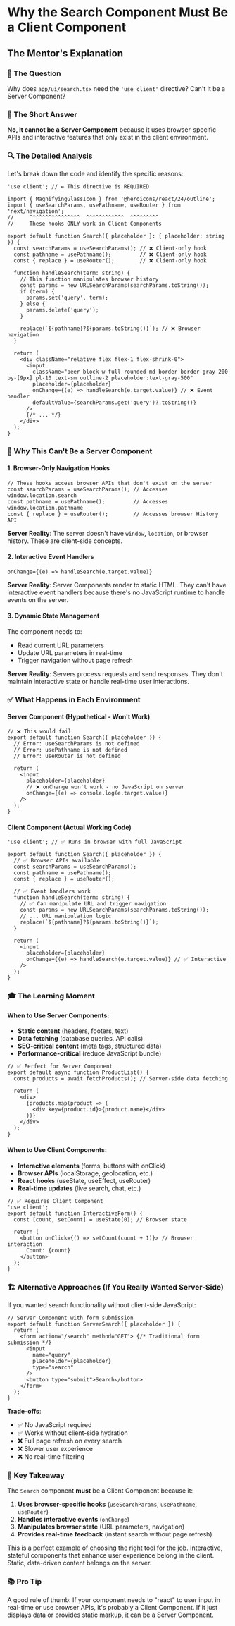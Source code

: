 # Why the Search Component Must Be a Client Component

## The Mentor's Explanation

### 🤔 The Question
Why does `app/ui/search.tsx` need the `'use client'` directive? Can't it be a Server Component?

### 🎯 The Short Answer
**No, it cannot be a Server Component** because it uses browser-specific APIs and interactive features that only exist in the client environment.

### 🔍 The Detailed Analysis

Let's break down the code and identify the specific reasons:

```tsx
'use client'; // ← This directive is REQUIRED

import { MagnifyingGlassIcon } from '@heroicons/react/24/outline';
import { useSearchParams, usePathname, useRouter } from 'next/navigation';
//     ^^^^^^^^^^^^^^^^  ^^^^^^^^^^^^  ^^^^^^^^^
//     These hooks ONLY work in Client Components

export default function Search({ placeholder }: { placeholder: string }) {
  const searchParams = useSearchParams(); // ❌ Client-only hook
  const pathname = usePathname();         // ❌ Client-only hook  
  const { replace } = useRouter();        // ❌ Client-only hook

  function handleSearch(term: string) {
    // This function manipulates browser history
    const params = new URLSearchParams(searchParams.toString());
    if (term) {
      params.set('query', term);
    } else {
      params.delete('query');
    }

    replace(`${pathname}?${params.toString()}`); // ❌ Browser navigation
  }

  return (
    <div className="relative flex flex-1 flex-shrink-0">
      <input
        className="peer block w-full rounded-md border border-gray-200 py-[9px] pl-10 text-sm outline-2 placeholder:text-gray-500"
        placeholder={placeholder}
        onChange={(e) => handleSearch(e.target.value)} // ❌ Event handler
        defaultValue={searchParams.get('query')?.toString()}
      />
      {/* ... */}
    </div>
  );
}
```

### 🚫 Why This Can't Be a Server Component

#### 1. **Browser-Only Navigation Hooks**
```tsx
// These hooks access browser APIs that don't exist on the server
const searchParams = useSearchParams(); // Accesses window.location.search
const pathname = usePathname();         // Accesses window.location.pathname
const { replace } = useRouter();        // Accesses browser History API
```

**Server Reality**: The server doesn't have `window`, `location`, or browser history. These are client-side concepts.

#### 2. **Interactive Event Handlers**
```tsx
onChange={(e) => handleSearch(e.target.value)}
```

**Server Reality**: Server Components render to static HTML. They can't have interactive event handlers because there's no JavaScript runtime to handle events on the server.

#### 3. **Dynamic State Management**
The component needs to:
- Read current URL parameters
- Update URL parameters in real-time
- Trigger navigation without page refresh

**Server Reality**: Servers process requests and send responses. They don't maintain interactive state or handle real-time user interactions.

### ✅ What Happens in Each Environment

#### Server Component (Hypothetical - Won't Work)
```tsx
// ❌ This would fail
export default function Search({ placeholder }) {
  // Error: useSearchParams is not defined
  // Error: usePathname is not defined  
  // Error: useRouter is not defined
  
  return (
    <input 
      placeholder={placeholder}
      // ❌ onChange won't work - no JavaScript on server
      onChange={(e) => console.log(e.target.value)}
    />
  );
}
```

#### Client Component (Actual Working Code)
```tsx
'use client'; // ✅ Runs in browser with full JavaScript

export default function Search({ placeholder }) {
  // ✅ Browser APIs available
  const searchParams = useSearchParams();
  const pathname = usePathname();
  const { replace } = useRouter();

  // ✅ Event handlers work
  function handleSearch(term: string) {
    // ✅ Can manipulate URL and trigger navigation
    const params = new URLSearchParams(searchParams.toString());
    // ... URL manipulation logic
    replace(`${pathname}?${params.toString()}`);
  }

  return (
    <input 
      placeholder={placeholder}
      onChange={(e) => handleSearch(e.target.value)} // ✅ Interactive
    />
  );
}
```

### 🎓 The Learning Moment

#### When to Use Server Components:
- **Static content** (headers, footers, text)
- **Data fetching** (database queries, API calls)
- **SEO-critical content** (meta tags, structured data)
- **Performance-critical** (reduce JavaScript bundle)

```tsx
// ✅ Perfect for Server Component
export default async function ProductList() {
  const products = await fetchProducts(); // Server-side data fetching
  
  return (
    <div>
      {products.map(product => (
        <div key={product.id}>{product.name}</div>
      ))}
    </div>
  );
}
```

#### When to Use Client Components:
- **Interactive elements** (forms, buttons with onClick)
- **Browser APIs** (localStorage, geolocation, etc.)
- **React hooks** (useState, useEffect, useRouter)
- **Real-time updates** (live search, chat, etc.)

```tsx
// ✅ Requires Client Component
'use client';
export default function InteractiveForm() {
  const [count, setCount] = useState(0); // Browser state
  
  return (
    <button onClick={() => setCount(count + 1)}> // Browser interaction
      Count: {count}
    </button>
  );
}
```

### 🏗️ Alternative Approaches (If You Really Wanted Server-Side)

If you wanted search functionality without client-side JavaScript:

```tsx
// Server Component with form submission
export default function ServerSearch({ placeholder }) {
  return (
    <form action="/search" method="GET"> {/* Traditional form submission */}
      <input 
        name="query" 
        placeholder={placeholder}
        type="search"
      />
      <button type="submit">Search</button>
    </form>
  );
}
```

**Trade-offs**:
- ✅ No JavaScript required
- ✅ Works without client-side hydration
- ❌ Full page refresh on every search
- ❌ Slower user experience
- ❌ No real-time filtering

### 🎯 Key Takeaway

The `Search` component **must** be a Client Component because it:

1. **Uses browser-specific hooks** (`useSearchParams`, `usePathname`, `useRouter`)
2. **Handles interactive events** (`onChange`)
3. **Manipulates browser state** (URL parameters, navigation)
4. **Provides real-time feedback** (instant search without page refresh)

This is a perfect example of choosing the right tool for the job. Interactive, stateful components that enhance user experience belong in the client. Static, data-driven content belongs on the server.

### 📚 Pro Tip
A good rule of thumb: If your component needs to "react" to user input in real-time or use browser APIs, it's probably a Client Component. If it just displays data or provides static markup, it can be a Server Component.

